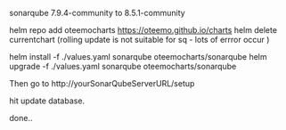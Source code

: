 sonarqube 7.9.4-community to 8.5.1-community

helm repo add oteemocharts https://oteemo.github.io/charts
helm delete currentchart (rolling update is not suitable for sq - lots of errror occur )


helm install -f ./values.yaml sonarqube oteemocharts/sonarqube
helm upgrade -f ./values.yaml sonarqube oteemocharts/sonarqube

Then go to http://yourSonarQubeServerURL/setup 

hit update database.

done..
